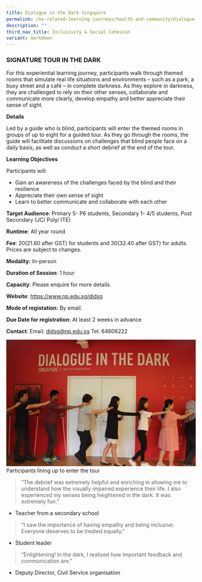```yaml
---
title: Dialogue in the Dark Singapore
permalink: /ne-related-learning-journeys/health-and-community/dialogue-in-the-dark/
description: ""
third_nav_title: Inclusivity & Social Cohesion
variant: markdown
---
```

### SIGNATURE TOUR IN THE DARK

For this experiential learning journey, participants walk through themed rooms that simulate real life situations and environments – such as a park, a busy street and a café – in complete darkness. As they explore in darkness, they are challenged to rely on their other senses, collaborate and communicate more clearly, develop empathy and better appreciate their sense of sight.

**Details**

Led by a guide who is blind, participants will enter the themed rooms in groups of up to eight for a guided tour. As they go through the rooms, the guide will facilitate discussions on challenges that blind people face on a daily basis, as well as conduct a short debrief at the end of the tour.

**Learning Objectives**

Participants will:
* Gain an awareness of the challenges faced by the blind and their resilience
* Appreciate their own sense of sight
* Learn to better communicate and collaborate with each other

**Target Audience**: Primary 5- P6 students, Secondary 1- 4/5 students, Post Secondary (JC/ Poly/ ITE)	

**Runtime**: All year round	

**Fee**: $20 ($21.60 after GST) for students and $30 ($32.40 after GST) for adults. Prices are subject to changes.	

**Modality:** In-person
	
**Duration of Session**: 1 hour	

**Capacity**: Please enquire for more details.	

**Website**:	https://www.np.edu.sg/didsg

**Mode of registation:** By email.	

**Due Date for registration**: At least 2 weeks in advance	
	
**Contact**: Email: didsg@np.edu.sg Tel: 64606222

![](/images/signature%20tour%20in%20the%20dark%20photo.JPG)
Participants lining up to enter the tour

> “The debrief was extremely helpful and enriching in allowing me to understand how the visually impaired experience their life. I also experienced my senses being heightened in the dark. It was extremely fun.” 
> 
- Teacher from a secondary school

> “I saw the importance of having empathy and being inclusive. Everyone deserves to be treated equally." 

- Student leader

> “Enlightening! In the dark, I realised how important feedback and communication are."

- Deputy Director, Civil Service organisation